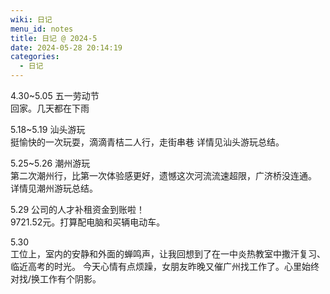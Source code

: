 ```yaml
---
wiki: 日记
menu_id: notes
title: 日记 @ 2024-5
date: 2024-05-28 20:14:19
categories:
  - 日记
---
```


4.30~5.05 五一劳动节  
回家。几天都在下雨

5.18~5.19 汕头游玩  
挺愉快的一次玩耍，滴滴青桔二人行，走街串巷
详情见汕头游玩总结。

5.25~5.26 潮州游玩  
第二次潮州行，比第一次体验感更好，遗憾这次河流流速超限，广济桥没连通。
详情见潮州游玩总结。

5.29 公司的人才补租资金到账啦！  
9721.52元。打算配电脑和买辆电动车。

5.30   
工位上，室内的安静和外面的蝉鸣声，让我回想到了在一中炎热教室中撒汗复习、临近高考的时光。
今天心情有点烦躁，女朋友昨晚又催广州找工作了。心里始终对找/换工作有个阴影。